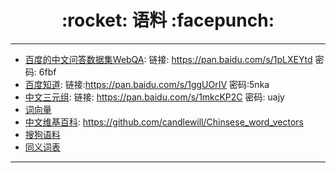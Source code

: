 <h1 align = "center">:rocket: 语料 :facepunch:</h1>

---
- [百度的中文问答数据集WebQA][1]: 链接: https://pan.baidu.com/s/1pLXEYtd 密码: 6fbf
- [百度知道][2]: 链接:https://pan.baidu.com/s/1ggUOrIV 密码:5nka
- [中文三元组][3]: 链接: https://pan.baidu.com/s/1mkcKP2C 密码: uajy
- [词向量][4]
- [中文维基百科][5]: https://github.com/candlewill/Chinsese_word_vectors
- [搜狗语料][6]
- [同义词表][7]





---
[1]: https://spaces.ac.cn/archives/4338
[2]: https://spaces.ac.cn/archives/5067
[3]: https://spaces.ac.cn/archives/4359
[4]: https://github.com/Kyubyong/wordvectors
[5]: https://kexue.fm/archives/4176
[6]: http://www.sogou.com/labs/resource/list_pingce.php
[7]: https://kexue.fm/usr/uploads/2017/01/4014947738.7z
